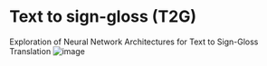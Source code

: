 # Text to sign-gloss (T2G)

Exploration of Neural Network Architectures 
for Text to Sign-Gloss Translation
![image](https://user-images.githubusercontent.com/4322218/109695278-ff5eb700-7b8b-11eb-9f46-4f10323750f2.png)
